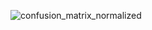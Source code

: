 ![confusion_matrix_normalized](https://github.com/user-attachments/assets/082b857b-17a5-46b8-b24d-4ce41d934691)
